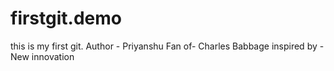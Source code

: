 # firstgit.demo
this is my first git. 
Author - Priyanshu
Fan of- Charles Babbage
inspired by - New innovation

